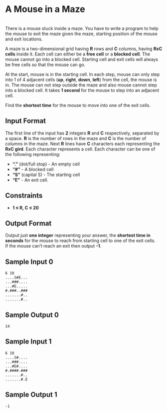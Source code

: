 # A Mouse in a Maze  
&nbsp;  
There is a mouse stuck inside a maze. You have to write a program to help the mouse to exit the maze given the maze, starting position of the mouse and exit locations. 

A maze is a two-dimensional grid having **R** rows and **C** columns, having **RxC cells** inside it. Each cell can either be a **free cell** or a **blocked cell**. The mouse cannot go into a blocked cell. Starting cell and exit cells will always be free cells so that the mouse can go. 

At the start, mouse is in the starting cell. In each step, mouse can only step into 1 of 4 adjacent cells (**up**, **right**, **down**, **left**) from the cell, the mouse is in. The mouse can not step outside the maze and also mouse cannot step into a blocked cell. It takes **1 second** for the mouse to step into an adjacent cell. 

Find the **shortest time** for the mouse to move into one of the exit cells.

## Input Format

The first line of the input has **2** integers **R** and **C** respectively, separated by a space. **R** is the number of rows in the maze and **C** is the number of columns in the maze. 
Next **R** lines have **C** characters each representing the **RxC gird**. Each character represents a cell. Each character can be one of the following representing:

- **“.”** (dot/full stop) - An empty cell
- **“#”** - A blocked cell
- **“S”** (capital S) - The starting cell
- **“E”** - An exit cell. 

## Constraints

- **1 &le; R, C &le; 20** 

## Output Format

Output just **one integer** representing your answer, the **shortest time in seconds** for the mouse to reach from starting cell to one of the exit cells.  
If the mouse can’t reach an exit then output **-1**.  
  
## Sample Input 0

```
6 10
....S#E...
...###....
...#E.....
#.###..###
.......#..
.......#..
```

## Sample Output 0

```
14
```
  
## Sample Input 1

```
6 10
....S#....
...###....
...#E#....
#.####.###
.......#..
.......#.E
```

## Sample Output 1

```
-1
```